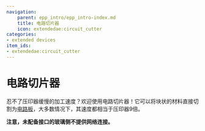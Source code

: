 ```yaml
---
navigation:
    parent: epp_intro/epp_intro-index.md
    title: 电路切片器
    icon: extendedae:circuit_cutter
categories:
- extended devices
item_ids:
- extendedae:circuit_cutter
---
```


# 电路切片器

<Row gap="20">
<BlockImage id="extendedae:circuit_cutter" scale="8"></BlockImage>
</Row>

忍不了压印器缓慢的加工速度？欢迎使用电路切片器！它可以将块状的材料直接切割为[电路板](ae2:items-blocks-machines/processors.md)，大多数情况下，其速度都相当于压印器9倍。

**注意，未配备接口的玻璃侧不提供网络连接。**

